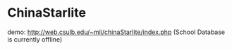 # ChinaStarlite
demo: http://web.csulb.edu/~mli/chinaStarlite/index.php
(School Database is currently offline)
